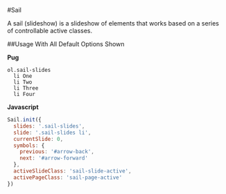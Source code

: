 #Sail

A sail (slideshow) is a slideshow of elements that works based on a series of controllable active classes.

##Usage With All Default Options Shown

**Pug**

```pug
ol.sail-slides
  li One
  li Two
  li Three
  li Four
```

**Javascript**

```js
Sail.init({
  slides: '.sail-slides',
  slide: '.sail-slides li',
  currentSlide: 0,
  symbols: {
    previous: '#arrow-back',
    next: '#arrow-forward'
  },
  activeSlideClass: 'sail-slide-active',
  activePageClass: 'sail-page-active'
})
```
